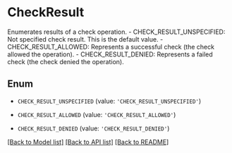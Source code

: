 # CheckResult

Enumerates results of a check operation.   - CHECK_RESULT_UNSPECIFIED: Not specified check result. This is the default value.  - CHECK_RESULT_ALLOWED: Represents a successful check (the check allowed the operation).  - CHECK_RESULT_DENIED: Represents a failed check (the check denied the operation).

## Enum

* `CHECK_RESULT_UNSPECIFIED` (value: `'CHECK_RESULT_UNSPECIFIED'`)

* `CHECK_RESULT_ALLOWED` (value: `'CHECK_RESULT_ALLOWED'`)

* `CHECK_RESULT_DENIED` (value: `'CHECK_RESULT_DENIED'`)

[[Back to Model list]](../README.md#documentation-for-models) [[Back to API list]](../README.md#documentation-for-api-endpoints) [[Back to README]](../README.md)



